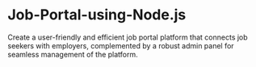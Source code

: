 # Job-Portal-using-Node.js
Create a user-friendly and efficient job portal platform that connects job seekers with employers, complemented by a robust admin panel for seamless management of the platform.
